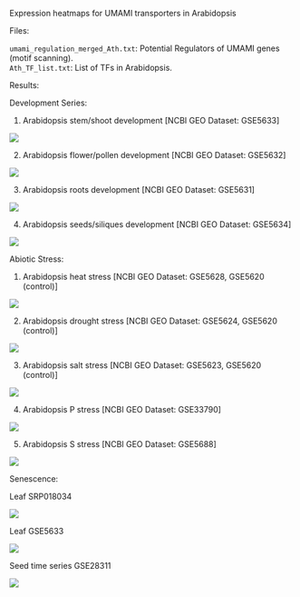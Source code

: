 Expression heatmaps for UMAMI transporters in Arabidopsis

Files:

`umami_regulation_merged_Ath.txt`:  Potential Regulators of UMAMI genes (motif scanning).  
`Ath_TF_list.txt`:  List of TFs in Arabidopsis.  

Results:

Development Series:

1. Arabidopsis stem/shoot development [NCBI GEO Dataset: GSE5633]

![](https://github.com/rkapr/UMAMI/blob/master/AThaliana_senescence/Shoot_stem_GSE5633)

2. Arabidopsis flower/pollen development [NCBI GEO Dataset: GSE5632]

![](https://github.com/rkapr/UMAMI/blob/master/AThaliana_senescence/dev_flower_pollen)

3. Arabidopsis roots development [NCBI GEO Dataset: GSE5631]

![](https://github.com/rkapr/UMAMI/blob/master/AThaliana_senescence/dev_roots.png)

4. Arabidopsis seeds/siliques development [NCBI GEO Dataset: GSE5634]

![](https://github.com/rkapr/UMAMI/blob/master/AThaliana_senescence/dev_seeds_siliques)

Abiotic Stress:

1. Arabidopsis heat stress [NCBI GEO Dataset: GSE5628, GSE5620 (control)]

![](https://github.com/rkapr/UMAMI/blob/master/AThaliana_senescence/stress_shoot_root_heat)

2. Arabidopsis drought stress [NCBI GEO Dataset: GSE5624, GSE5620 (control)]

![](https://github.com/rkapr/UMAMI/blob/master/AThaliana_senescence/stress_shoot_root_drought)

3. Arabidopsis salt stress [NCBI GEO Dataset: GSE5623, GSE5620 (control)]

![](https://github.com/rkapr/UMAMI/blob/master/AThaliana_senescence/stress_shoot_root_salt)

4. Arabidopsis P stress [NCBI GEO Dataset: GSE33790]

![](https://github.com/rkapr/UMAMI/blob/master/AThaliana_senescence/stress_shoot_root_phosphorous)

5. Arabidopsis S stress [NCBI GEO Dataset: GSE5688]

![](https://github.com/rkapr/UMAMI/blob/master/AThaliana_senescence/stress_root_sulphur.png)

Senescence:

Leaf SRP018034

![](https://github.com/rkapr/UMAMI/blob/master/AThaliana_senescence/leaf_senescence_SRP018034.png)

Leaf GSE5633

![](https://github.com/rkapr/UMAMI/blob/master/AThaliana_senescence/senescence_GSE22982.png)

Seed time series GSE28311

![](https://github.com/rkapr/UMAMI/blob/master/AThaliana_senescence/seed_timeseries)

